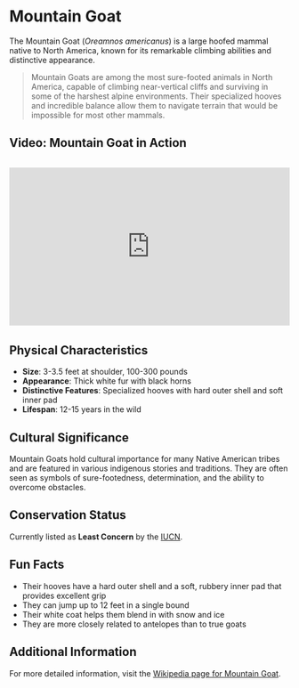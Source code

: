# Mountain Goat

The Mountain Goat (*Oreamnos americanus*) is a large hoofed mammal native to North America, known for its remarkable climbing abilities and distinctive appearance.

> Mountain Goats are among the most sure-footed animals in North America, capable of climbing near-vertical cliffs and surviving in some of the harshest alpine environments. Their specialized hooves and incredible balance allow them to navigate terrain that would be impossible for most other mammals.

## Video: Mountain Goat in Action
<div class="video-container" style="position: relative; padding-bottom: 56.25%; height: 0; overflow: hidden; max-width: 100%; margin: 2rem 0;">
    <iframe style="position: absolute; top: 0; left: 0; width: 100%; height: 100%;" 
            src="https://www.youtube.com/embed/TtUz514rXKo" 
            title="Mountain Goat in Action" 
            frameborder="0" 
            allow="accelerometer; autoplay; clipboard-write; encrypted-media; gyroscope; picture-in-picture" 
            allowfullscreen>
    </iframe>
</div>

## Physical Characteristics

- **Size**: 3-3.5 feet at shoulder, 100-300 pounds
- **Appearance**: Thick white fur with black horns
- **Distinctive Features**: Specialized hooves with hard outer shell and soft inner pad
- **Lifespan**: 12-15 years in the wild

## Cultural Significance
Mountain Goats hold cultural importance for many Native American tribes and are featured in various indigenous stories and traditions. They are often seen as symbols of sure-footedness, determination, and the ability to overcome obstacles.

## Conservation Status
Currently listed as **Least Concern** by the [IUCN](https://www.iucnredlist.org/species/42680/22173533).

## Fun Facts
- Their hooves have a hard outer shell and a soft, rubbery inner pad that provides excellent grip
- They can jump up to 12 feet in a single bound
- Their white coat helps them blend in with snow and ice
- They are more closely related to antelopes than to true goats

## Additional Information
For more detailed information, visit the [Wikipedia page for Mountain Goat](https://en.wikipedia.org/wiki/Mountain_goat). 